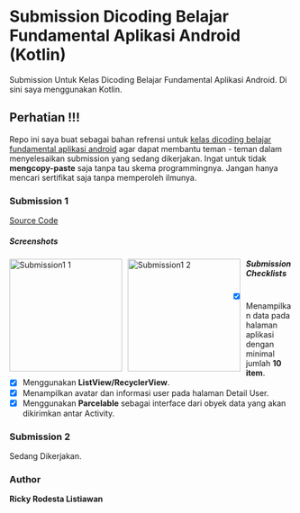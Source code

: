 # Submission Dicoding Belajar Fundamental Aplikasi Android (Kotlin)
Submission Untuk Kelas Dicoding Belajar Fundamental Aplikasi Android. Di sini saya menggunakan Kotlin.

## Perhatian !!!
Repo ini saya buat sebagai bahan refrensi untuk  [kelas dicoding belajar fundamental aplikasi android](https://www.dicoding.com/academies/14) agar dapat membantu teman - teman dalam menyelesaikan submission yang sedang dikerjakan. Ingat untuk tidak <strong>mengcopy-paste</strong> saja tanpa tau skema programmingnya. Jangan hanya mencari sertifikat saja tanpa memperoleh ilmunya.

### Submission 1
[Source Code](https://github.com/rodesta2212/Submission_Dicoding_Belajar-Fundamental-Aplikasi-Android/tree/master/RodestaDicodingSubmission1)


##### Screenshots
<img src="https://github.com/rodesta2212/Submission_Dicoding_Belajar-Fundamental-Aplikasi-Android/blob/master/screenshot/submission1_1.png"
     alt="Submission1 1"
     style="float: left; margin-right: 10px;"
     width="200" /> 
<img src="https://github.com/rodesta2212/Submission_Dicoding_Belajar-Fundamental-Aplikasi-Android/blob/master/screenshot/submission1_2.png"
     alt="Submission1 2"
     style="float: left; margin-right: 10px;"
     width="200" />
     
##### Submission Checklists
- [x] Menampilkan data pada halaman aplikasi dengan minimal jumlah <strong>10 item</strong>.
- [x] Menggunakan <strong>ListView/RecyclerView</strong>.
- [x] Menampilkan avatar dan informasi user pada halaman </strong>Detail User</strong>.
- [x] Menggunakan <strong>Parcelable</strong> sebagai interface dari obyek data yang akan dikirimkan antar Activity.

### Submission 2
Sedang Dikerjakan.

### Author
<strong>Ricky Rodesta Listiawan</strong>
